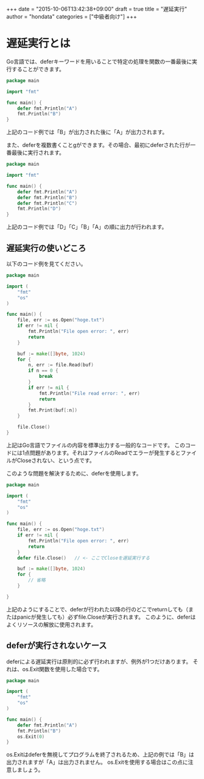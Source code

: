 +++
date = "2015-10-06T13:42:38+09:00"
draft = true
title = "遅延実行"
author = "hondata"
categories = ["中級者向け"]
+++

# 遅延実行とは

Go言語では、deferキーワードを用いることで特定の処理を関数の一番最後に実行することができます。

```go
package main

import "fmt"

func main() {
    defer fmt.Println("A")
    fmt.Println("B")
}
```

上記のコード例では「B」が出力された後に「A」が出力されます。

また、deferを複数書くことgができます。その場合、最初にdeferされた行が一番最後に実行されます。

```go
package main

import "fmt"

func main() {
    defer fmt.Println("A")
    defer fmt.Println("B")
    defer fmt.Println("C")
    fmt.Println("D")
}
```

上記のコード例では「D」「C」「B」「A」の順に出力が行われます。

## 遅延実行の使いどころ

以下のコード例を見てください。

```go
package main

import (
    "fmt"
    "os"
)

func main() {
    file, err := os.Open("hoge.txt")
    if err != nil {
        fmt.Println("File open error: ", err)
        return
    }

    buf := make([]byte, 1024)
    for {
        n, err := file.Read(buf)
        if n == 0 {
            break
        }
        if err != nil {
            fmt.Println("File read error: ", err)
            return
        }
        fmt.Print(buf[:n])
    }

    file.Close()
}
```

上記はGo言語でファイルの内容を標準出力する一般的なコードです。
このコードには1点問題があります。それはファイルのReadでエラーが発生するとファイルがCloseされない、という点です。

このような問題を解決するために、deferを使用します。

```go
package main

import (
    "fmt"
    "os"
)

func main() {
    file, err := os.Open("hoge.txt")
    if err != nil {
        fmt.Println("File open error: ", err)
        return
    }
    defer file.Close()   // <- ここでCloseを遅延実行する

    buf := make([]byte, 1024)
    for {
        // 省略
    }

}
```

上記のようにすることで、deferが行われた以降の行のどこでreturnしても（またはpanicが発生しても）必ずfile.Closeが実行されます。
このように、deferはよくリソースの解放に使用されます。

## deferが実行されないケース

deferによる遅延実行は原則的に必ず行われますが、例外が1つだけあります。
それは、os.Exit関数を使用した場合です。

```go
package main

import (
    "fmt"
    "os"
)

func main() {
    defer fmt.Println("A")
    fmt.Println("B")
    os.Exit(0)
}
```

os.Exitはdeferを無視してプログラムを終了されるため、上記の例では「B」は出力されますが「A」は出力されません。
os.Exitを使用する場合はこの点に注意しましょう。
